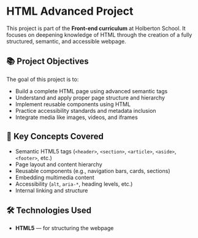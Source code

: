 # HTML Advanced Project

This project is part of the **Front-end curriculum** at Holberton School. It focuses on deepening knowledge of HTML through the creation of a fully structured, semantic, and accessible webpage.

## 📚 Project Objectives

The goal of this project is to:
- Build a complete HTML page using advanced semantic tags
- Understand and apply proper page structure and hierarchy
- Implement reusable components using HTML
- Practice accessibility standards and metadata inclusion
- Integrate media like images, videos, and iframes

## 🧠 Key Concepts Covered

- Semantic HTML5 tags (`<header>`, `<section>`, `<article>`, `<aside>`, `<footer>`, etc.)
- Page layout and content hierarchy
- Reusable components (e.g., navigation bars, cards, sections)
- Embedding multimedia content
- Accessibility (`alt`, `aria-*`, heading levels, etc.)
- Internal linking and structure

## 🛠️ Technologies Used

- **HTML5** — for structuring the webpage